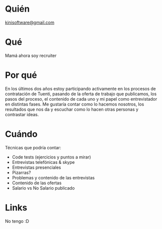 # Quién
kinisoftware@gmail.com
# Qué
Mamá ahora soy recruiter
# Por qué
En los últimos dos años estoy participando activamente en los procesos de contratación de Tuenti, pasando de la oferta de trabajo que publicamos, los pasos del proceso, el contenido de cada uno y mi papel como entrevistador en distintas fases. Me gustaría contar como lo hacemos nosotros, los resultados que nos da y escuchar como lo hacen otras personas y contrastar ideas.
# Cuándo
Técnicas que podría contar:
- Code tests (ejercicios y puntos a mirar)
- Entrevistas telefónicas & skype
- Entrevistas presenciales
- Pizarras?
- Problemas y contenido de las entrevistas
- Contenido de las ofertas
- Salario vs No Salario publicado
# Links
No tengo :D
